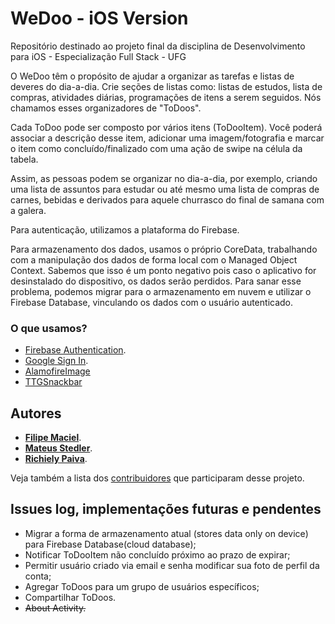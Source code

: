 # WeDoo - iOS Version
Repositório destinado ao projeto final da disciplina de Desenvolvimento para iOS - Especialização Full Stack - UFG

O WeDoo têm o propósito de ajudar a organizar as tarefas e listas de deveres do dia-a-dia.
Crie seções de listas como: listas de estudos, lista de compras, atividades diárias, programações de itens a serem seguidos. Nós chamamos esses organizadores de "ToDoos".

Cada ToDoo pode ser composto por vários itens (ToDooItem). Você poderá associar a descrição desse item, adicionar uma imagem/fotografia e marcar o item como concluído/finalizado com uma ação de swipe na célula da tabela.

Assim, as pessoas podem se organizar no dia-a-dia, por exemplo, criando uma lista de assuntos para estudar ou até mesmo uma lista de compras de carnes, bebidas e derivados para aquele churrasco do final de samana com a galera.

Para autenticação, utilizamos a plataforma do Firebase. 

Para armazenamento dos dados, usamos o próprio CoreData, trabalhando com a manipulação dos dados de forma local com o Managed Object Context. Sabemos que isso é um ponto negativo pois caso o aplicativo for desinstalado do dispositivo, os dados serão perdidos. Para sanar esse problema, podemos migrar para o armazenamento em nuvem e utilizar o Firebase Database, vinculando os dados com o usuário autenticado.

### O que usamos?

- [Firebase Authentication](https://firebase.google.com/docs/auth/?hl=pt-br).
- [Google Sign In](https://firebase.google.com/docs/auth/ios/google-signin?hl=pt-br).
- [AlamofireImage](https://github.com/Alamofire/Alamofire)
- [TTGSnackbar](https://github.com/zekunyan/TTGSnackbar)

## Autores

* **[Filipe Maciel](https://github.com/devfilsk)**.
* **[Mateus Stedler](https://github.com/mstedler)**.
* **[Richiely Paiva](https://github.com/richielybmp)**.

Veja também a lista dos [contribuidores](https://github.com/richielybmp/wedoo-ios/graphs/contributors) que participaram desse projeto.

## Issues log, implementações futuras e pendentes
 - Migrar a forma de armazenamento atual (stores data only on device) para Firebase Database(cloud database);
 - Notificar ToDooItem não concluído próximo ao prazo de expirar;
 - Permitir usuário criado via email e senha modificar sua foto de perfil da conta;
 - Agregar ToDoos para um grupo de usuários específicos;
 - Compartilhar ToDoos.
 - ~~About Activity.~~
 
